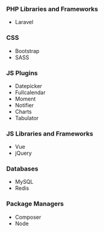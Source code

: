 ### PHP Libraries and Frameworks
* Laravel

### CSS
* Bootstrap
* SASS

### JS Plugins
* Datepicker
* Fullcalendar
* Moment
* Notifier
* Charts
* Tabulator

### JS Libraries and Frameworks
* Vue
* jQuery

### Databases
* MySQL
* Redis

### Package Managers
* Composer
* Node
